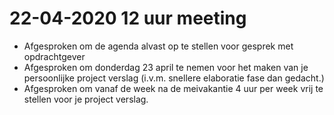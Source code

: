 # 22-04-2020 12 uur meeting

* Afgesproken om de agenda alvast op te stellen voor gesprek met opdrachtgever
* Afgesproken om donderdag 23 april te nemen voor het maken van je persoonlijke project verslag (i.v.m. snellere elaboratie fase dan gedacht.)
* Afgesproken om vanaf de week na de meivakantie 4 uur per week vrij te stellen voor je project verslag. 